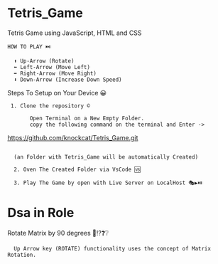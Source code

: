 # Tetris_Game
Tetris Game using JavaScript, HTML and CSS

    HOW TO PLAY ⏭️
```  
  ⬆️ Up-Arrow (Rotate)
  ⬅️ Left-Arrow (Move Left)
  ➡️ Right-Arrow (Move Right)
  ⬇️ Down-Arrow (Increase Down Speed)
```

  Steps To Setup on Your Device 😀
 
 ```
  1. Clone the repository ©️
  
        Open Terminal on a New Empty Folder.
        copy the following command on the terminal and Enter ->
```   

https://github.com/knockcat/Tetris_Game.git

```

  (an Folder with Tetris_Game will be automatically Created)
       
  2. Oven The Created Folder via VsCode 🆚
  
  3. Play The Game by open with Live Server on LocalHost 🎭▶️⏯️
```

# Dsa in Role 
  Rotate Matrix by 90 degrees 🤔⁉️❓❔
  
```
  Up Arrow key (ROTATE) functionality uses the concept of Matrix Rotation.
```
